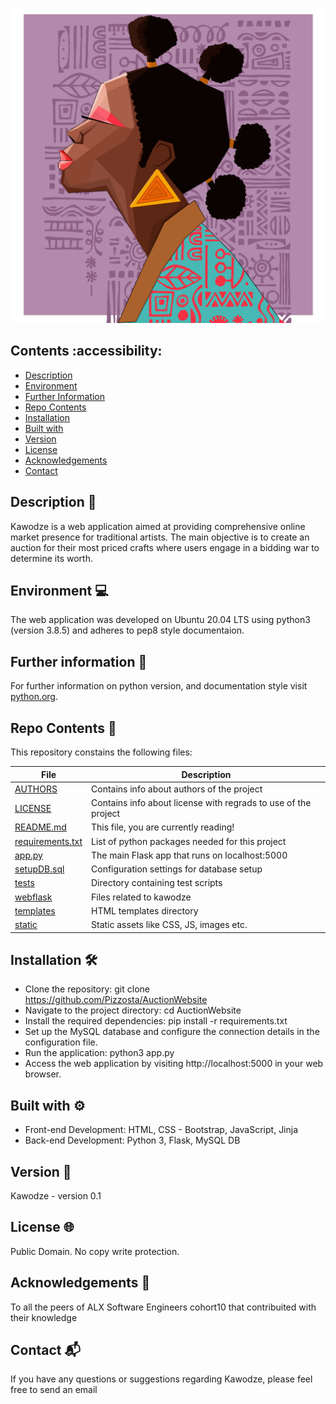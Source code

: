 ![KAWODZE](./webflask/static/images/vector.jpg)

## Contents :accessibility:

- [Description](#Description)
- [Environment](#Environment)
- [Further Information](#Furtherinformation)
- [Repo Contents](#FileContents)
- [Installation](#Installation)
- [Built with](#Built-with)
- [Version](#Version)
- [License](#License)
- [Acknowledgements](#Acknowledgements)
- [Contact](#Contact)

## Description 📄
Kawodze is a web application aimed at providing comprehensive
online market presence for traditional artists. The main objective is to create an auction for their most priced crafts where users engage in a bidding war to determine its worth.

## Environment 💻
The web application was developed on Ubuntu 20.04 LTS using python3 (version 3.8.5) and adheres to pep8 style documentaion.

## Further information 📑
For further information on python version, and documentation style visit [python.org](https://www.python.org/).

## Repo Contents 📂
This repository constains the following files:

|   **File**   |   **Description**   |
| -------------- | --------------------- |
|[AUTHORS](./AUTHORS) | Contains info about authors of the project |
|[LICENSE](./LICENSE) | Contains info about license with regrads to use of the project |
|[README.md](./README.md)| This file, you are currently reading! |
|[requirements.txt](./requirements.txt) | List of python packages needed for this project |
|[app.py](./app.py) | The main Flask app that runs on localhost:5000 |
|[setupDB.sql](./setupDB.sql) | Configuration settings for database setup |
|[tests](./tests/) | Directory containing test scripts |
|[webflask](./webflask/) | Files related to kawodze |
|[templates](./webflask/templates/) | HTML templates directory |
|[static](./webflask/static/) | Static assets like CSS, JS, images etc. |


## Installation 🛠️
- Clone the repository: git clone https://github.com/Pizzosta/AuctionWebsite
- Navigate to the project directory: cd AuctionWebsite
- Install the required dependencies: pip install -r requirements.txt
- Set up the MySQL database and configure the connection details in the configuration file.
- Run the application: python3 app.py
- Access the web application by visiting http://localhost:5000 in your web browser.


## Built with ⚙️
* Front-end Development: HTML, CSS - Bootstrap, JavaScript, Jinja
* Back-end Development: Python 3, Flask, MySQL DB

## Version 📌
Kawodze - version 0.1

## License 🌐
Public Domain. No copy write protection.

## Acknowledgements 🙌
To all the peers of ALX Software Engineers cohort10 that contribuited with their knowledge

## Contact 📬
If you have any questions or suggestions regarding Kawodze, please feel free to send an email
